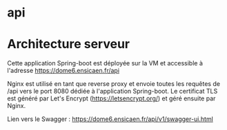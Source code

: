 # api

# Architecture serveur

Cette application Spring-boot est déployée sur la VM et accessible à l'adresse https://dome6.ensicaen.fr/api

Nginx est utilisé en tant que reverse proxy et envoie toutes les requêtes de /api vers le port 8080 dédiée à l'application Spring-boot.
Le certificat TLS est généré par Let's Encrypt (https://letsencrypt.org/) et géré ensuite par Nginx.

Lien vers le Swagger : https://dome6.ensicaen.fr/api/v1/swagger-ui.html
